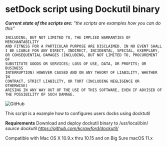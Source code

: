 # setDock script using Dockutil binary

_**Current state of the scripts are:** "the scripts are examples how you can do this"_

```THE SCRIPTS ARE PROVIDED "AS IS" AND ANY EXPRESS OR IMPLIED WARRANTIES, 
INCLUDING, BUT NOT LIMITED TO, THE IMPLIED WARRANTIES OF MERCHANTABILITY 
AND FITNESS FOR A PARTICULAR PURPOSE ARE DISCLAIMED. IN NO EVENT SHALL 
I BE LIABLE FOR ANY DIRECT, INDIRECT, INCIDENTAL, SPECIAL, EXEMPLARY, 
OR CONSEQUENTIAL DAMAGES (INCLUDING, BUT NOT LIMITED TO, PROCUREMENT OF 
SUBSTITUTE GOODS OR SERVICES; LOSS OF USE, DATA, OR PROFITS; OR BUSINESS 
INTERRUPTION) HOWEVER CAUSED AND ON ANY THEORY OF LIABILITY, WHETHER IN 
CONTRACT, STRICT LIABILITY, OR TORT (INCLUDING NEGLIGENCE OR OTHERWISE) 
ARISING IN ANY WAY OUT OF THE USE OF THIS SOFTWARE, EVEN IF ADVISED OF 
THE POSSIBILITY OF SUCH DAMAGE.
```
![GitHub](https://img.shields.io/github/license/mvdbent/MSP-example-Scripts)

This script is a example how to configures users docks using docktutil

**Requirements**
Download and deploy dockutil binary to /usr/local/bin/
_source dockutil https://github.com/kcrawford/dockutil/_

Compatible with Mac OS X 10.9.x thru 10.15 and on Big Sure macOS 11.x
